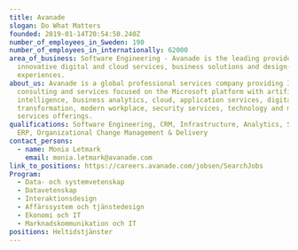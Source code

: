 ```yaml
---
title: Avanade
slogan: Do What Matters
founded: 2019-01-14T20:54:50.240Z
number_of_employees_in_Sweden: 190
number_of_employees_in_internationally: 62000
area_of_business: Software Engineering - Avanade is the leading provider of
  innovative digital and cloud services, business solutions and design-led
  experiences.
about_us: Avanade is a global professional services company providing IT
  consulting and services focused on the Microsoft platform with artificial
  intelligence, business analytics, cloud, application services, digital
  transformation, modern workplace, security services, technology and managed
  services offerings.
qualifications: Software Engineering, CRM, Infrastructure, Analytics, Security,
  ERP, Organizational Change Management & Delivery
contact_persons:
  - name: Monia Letmark
    email: monia.letmark@avanade.com
link_to_positions: https://careers.avanade.com/jobsen/SearchJobs
Program:
  - Data- och systemvetenskap
  - Datavetenskap
  - Interaktionsdesign
  - Affärssystem och tjänstedesign
  - Ekonomi och IT
  - Marknadskommunikation och IT
positions: Heltidstjänster
---
```

